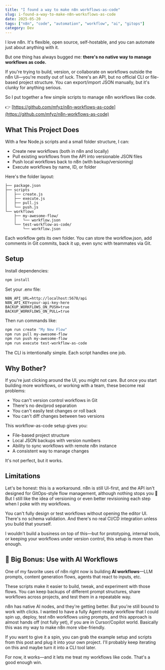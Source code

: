 ```yaml
---
title: "I found a way to make n8n workflows-as-code"
slug: i-found-a-way-to-make-n8n-worksflows-as-code
date: 2025-05-20
tags: ["n8n", "code", "automation", "workflow", "ai", "gitops"]
category: Dev
---
```


I love n8n. It's flexible, open source, self-hostable, and you can automate just about anything with it.

But one thing has always bugged me: **there's no native way to manage workflows as code.**

If you're trying to build, version, or collaborate on workflows outside the n8n UI—you're mostly out of luck. There's an API, but no official CLI or file-based project structure. You can export/import JSON manually, but it's clunky for anything serious.

So I put together a few simple scripts to manage n8n workflows like code.

👉 [https://github.com/mfyz/n8n-workflows-as-code](https://github.com/mfyz/n8n-workflows-as-code)

## What This Project Does

With a few Node.js scripts and a small folder structure, I can:

- Create new workflows (both in n8n and locally)
- Pull existing workflows from the API into versionable JSON files
- Push local workflows back to n8n (with backup/versioning)
- Execute workflows by name, ID, or folder

Here's the folder layout:

```
├── package.json
├── scripts
│   ├── create.js
│   ├── execute.js
│   ├── pull.js
│   └── push.js
└── workflows
    ├── my-awesome-flow/
    │   └── workflow.json
    └── test-workflow-as-code/
        └── workflow.json
```

Each workflow gets its own folder. You can store the workflow.json, add comments in Git commits, back it up, even sync with teammates via Git.

## Setup

Install dependencies:

```bash
npm install
```

Set your .env file:

```
N8N_API_URL=http://localhost:5678/api
N8N_API_KEY=your-api-key-here
BACKUP_WORKFLOWS_ON_PUSH=true
BACKUP_WORKFLOWS_ON_PULL=true
```

Then run commands like:

```bash
npm run create "My New Flow"
npm run pull my-awesome-flow
npm run push my-awesome-flow
npm run execute test-workflow-as-code
```

The CLI is intentionally simple. Each script handles one job.

## Why Bother?

If you're just clicking around the UI, you might not care. But once you start building more workflows, or working with a team, these become real problems:

- You can't version control workflows in Git
- There's no dev/prod separation
- You can't easily test changes or roll back
- You can't diff changes between two versions

This workflow-as-code setup gives you:

- File-based project structure
- Local JSON backups with version numbers
- Ability to sync workflows with remote n8n instance
- A consistent way to manage changes

It's not perfect, but it works.

## Limitations

Let's be honest: this is a workaround. n8n is still UI-first, and the API isn't designed for GitOps-style flow management, although nothing stops you 🙂 But I still like the idea of versioning or even better revisioning each step when I poke with my workflows.

You can't fully design or test workflows without opening the editor UI. There's no schema validation. And there's no real CI/CD integration unless you build that yourself.

I wouldn't build a business on top of this—but for prototyping, internal tools, or keeping your workflows under version control, this setup is more than enough.

## 🤩 Big Bonus: Use with AI Workflows

One of my favorite uses of n8n right now is building **AI workflows**—LLM prompts, content generation flows, agents that react to inputs, etc.

These scripts make it easier to build, tweak, and experiment with those flows. You can keep backups of different prompt structures, share workflows across projects, and test them in a repeatable way.

n8n has native AI nodes, and they're getting better. But you're still bound to work with clicks. I wanted to have a fully Agent-ready workflow that I could spin up, deploy, test n8n workflows using prompts, and this approach is almost hands off (not fully yet), if you are in Cursor/Copilot world. Basically this was my way to make n8n more vibe-friendly.

If you want to give it a spin, you can grab the example setup and scripts from this post and plug it into your own project. I'll probably keep iterating on this and maybe turn it into a CLI tool later.

For now, it works—and it lets me treat my workflows like code. That's a good enough win.
